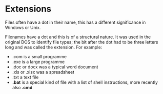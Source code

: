 # Extensions

Files often have a dot in their name, this has a different significance in Windows or Unix.

Filenames have a dot and this is of a structural nature. It was used in the original DOS to identify file types; the bit after the dot had to be three letters long and was called the extension. For example:&#x20;

* .com is a small programme
* .exe is a large programme
* .doc or docx was a typical word document
* .xls or .xlsx was a spreadsheet
* .txt a text file
* **.bat** is a special kind of file with a list of shell instructions, more recently also **.cmd**&#x20;
